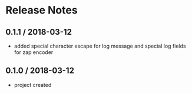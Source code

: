 # Release Notes

## 0.1.1 / 2018-03-12
- added special character escape for log message and special log fields for zap encoder

## 0.1.0 / 2018-03-12
- project created
